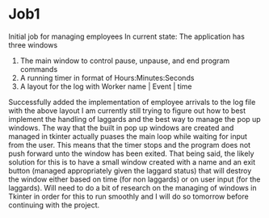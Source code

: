 # Job1
Initial job for managing employees
In current state:
The application has three windows
  1. The main window to control pause, unpause, and end program commands
  2. A running timer in format of Hours:Minutes:Seconds
  3. A layout for the log with 
      Worker name  |    Event  |  time
      
      
Successfully added the implementation of employee arrivals to the log file with the above layout
I am currently still trying to figure out how to best implement the handling of laggards and the best way to manage the pop up windows.
The way that the built in pop up windows are created and managed in tkinter actually puases the main loop while waiting for input from the user.
This means that the timer stops and the program does not push forward unto the window has been exited.
That being said, the likely solution for this is to have a small window created with a name and an exit button (managed appropriately given the laggard status) that will destroy the window either based on time (for non laggards) or on user input (for the laggards).
Will need to do a bit of research on the managing of windows in Tkinter in order for this to run smoothly and I will do so tomorrow before continuing with the project.
